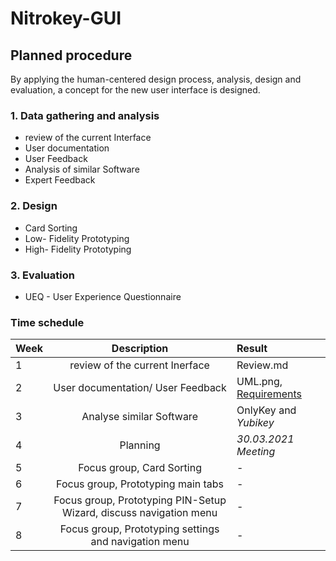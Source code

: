 # Nitrokey-GUI

## Planned procedure 
By applying the human-centered design process, analysis, design and evaluation, a concept for the new user interface is designed.

### 1. Data gathering and analysis

- review of the current Interface
- User documentation 
- User Feedback
- Analysis of similar Software
- Expert Feedback

### 2. Design 

- Card Sorting
- Low- Fidelity Prototyping
- High- Fidelity Prototyping
### 3. Evaluation

- UEQ - User Experience Questionnaire 

### Time schedule

| Week        | Description                                 | Result                                          |
| :---        |    :----:                                   |          :---                                   |
| 1           | review of the current Inerface              | Review.md                                       |
| 2           | User documentation/ User Feedback           | UML.png, [Requirements](https://nitrokey-app.atlassian.net/jira/software/projects/NA/boards/1/backlog?selectedIssue=NA-12) |
| 3           | Analyse similar Software                    |OnlyKey and *Yubikey*                            |
| 4           | Planning   | *30.03.2021 Meeting*                            |
| 5           | Focus group, Card Sorting   | -                            |
| 6           | Focus group, Prototyping main tabs  | -                            |
| 7           | Focus group, Prototyping PIN-Setup Wizard, discuss navigation menu   | -                            |
| 8           | Focus group, Prototyping settings and navigation menu   | -                            |